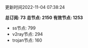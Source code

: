 更新时间2022-11-04 07:38:24

**总订阅: 73**
**总节点: 2150**
**有效节点: 1253**
- ss节点: 799
- v2ray节点: 294
- trojan节点: 160
